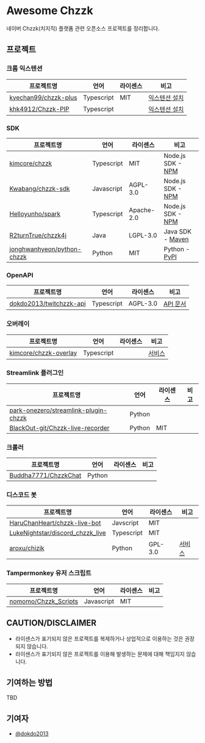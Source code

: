 # Awesome Chzzk
네이버 Chzzk(치지직) 플랫폼 관련 오픈소스 프로젝트를 정리합니다.

## 프로젝트

### 크롬 익스텐션
프로젝트명|언어|라이센스|비고|
---|---|---|---|
[kyechan99/chzzk-plus](https://github.com/kyechan99/chzzk-plus)|Typescript|MIT|[익스텐션 설치](https://chromewebstore.google.com/detail/chzzk-plus/miampiopgfpnimmggagljgbpmjmjdjia)|
[khk4912/Chzzk-PIP](https://github.com/khk4912/Chzzk-PIP)|Typescript||[익스텐션 설치](https://chromewebstore.google.com/detail/chzzk-pip/gkgpbobdiaaodjbmgdankimklclnagio)|

### SDK
프로젝트명|언어|라이센스|비고|
|---|---|---|---|
|[kimcore/chzzk](https://github.com/kimcore/chzzk)|Typescript|MIT|Node.js SDK - [NPM](https://www.npmjs.com/package/chzzk)|
|[Kwabang/chzzk-sdk](https://github.com/Kwabang/chzzk-sdk)|Javascript|AGPL-3.0|Node.js SDK - [NPM](https://www.npmjs.com/package/chzzk-sdk)|
|[Helloyunho/spark](https://github.com/Helloyunho/spark)|Typescript|Apache-2.0|Node.js SDK - [NPM](https://www.npmjs.com/package/spark-chzzk)|
|[R2turnTrue/chzzk4j](https://github.com/R2turnTrue/chzzk4j)|Java|LGPL-3.0|Java SDK - [Maven](https://mvnrepository.com/artifact/io.github.R2turnTrue/chzzk4j)|
|[jonghwanhyeon/python-chzzk](https://github.com/jonghwanhyeon/python-chzzk)|Python|MIT|Python - [PyPI](https://pypi.org/project/python-chzzk/)|

### OpenAPI
|프로젝트명|언어|라이센스|비고|
|---|---|---|---|
|[dokdo2013/twitchzzk-api](https://github.com/dokdo2013/twitchzzk-api)|Typescript|AGPL-3.0|[API 문서](https://api.twitchzzk.tv)|

### 오버레이
|프로젝트명|언어|라이센스|비고|
|---|---|---|---|
|[kimcore/chzzk-overlay](https://github.com/kimcore/chzzk-overlay)|Typescript||[서비스](https://chzzk-overlay.vercel.app/)|

### Streamlink 플러그인
|프로젝트명|언어|라이센스|비고|
|---|---|---|---|
|[park-onezero/streamlink-plugin-chzzk](https://github.com/park-onezero/streamlink-plugin-chzzk)|Python|||
|[BlackOut-git/Chzzk-live-recorder](https://github.com/BlackOut-git/Chzzk-live-recorder)|Python|MIT||

### 크롤러
|프로젝트명|언어|라이센스|비고|
|---|---|---|---|
|[Buddha7771/ChzzkChat](https://github.com/Buddha7771/ChzzkChat)|Python|||

### 디스코드 봇
|프로젝트명|언어|라이센스|비고|
|---|---|---|---|
|[HaruChanHeart/chzzk-live-bot](https://github.com/HaruChanHeart/chzzk-live-bot)|Javscript|MIT||
|[LukeNightstar/discord_chzzk_live](https://github.com/LukeNightstar/discord_chzzk_live)|Typescript|MIT||
|[aroxu/chizik](https://github.com/aroxu/chizik)|Python|GPL-3.0|[서비스](https://chizik.aroxu.me/)|

### Tampermonkey 유저 스크립트
|프로젝트명|언어|라이센스|비고|
|---|---|---|---|
|[nomomo/Chzzk_Scripts](https://github.com/nomomo/Chzzk_Scripts)|Javascript|MIT||

## CAUTION/DISCLAIMER
- 라이센스가 표기되지 않은 프로젝트를 복제하거나 상업적으로 이용하는 것은 권장되지 않습니다.
- 라이센스가 표기되지 않은 프로젝트를 이용해 발생하는 문제에 대해 책임지지 않습니다.

## 기여하는 방법
TBD

## 기여자
- [@dokdo2013](https://github.com/dokdo2013)
